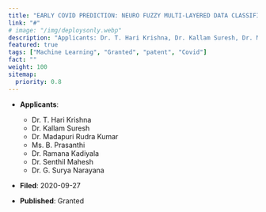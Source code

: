 ```yaml
---
title: "EARLY COVID PREDICTION: NEURO FUZZY MULTI-LAYERED DATA CLASSIFIER"
link: "#"
# image: "/img/deploysonly.webp"
description: "Applicants: Dr. T. Hari Krishna, Dr. Kallam Suresh, Dr. Madapuri Rudra Kumar, Ms. B. Prasanthi, Dr. Ramana Kadiyala, Dr. Senthil Mahesh, and Dr. G. Surya Narayana."
featured: true
tags: ["Machine Learning", "Granted", "patent", "Covid"]
fact: ""
weight: 100
sitemap:
  priority: 0.8
---
```


- **Applicants**:

  - Dr. T. Hari Krishna
  - Dr. Kallam Suresh
  - Dr. Madapuri Rudra Kumar
  - Ms. B. Prasanthi
  - Dr. Ramana Kadiyala
  - Dr. Senthil Mahesh
  - Dr. G. Surya Narayana

- **Filed**: 2020-09-27

- **Published**: Granted
